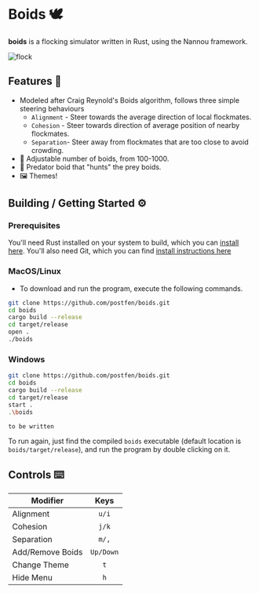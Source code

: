 # Boids 🕊

**boids** is a flocking simulator written in Rust, using the Nannou framework.

![flock](https://i.imgur.com/pX1fNWi.png)

## Features 🐤

- Modeled after Craig Reynold's Boids algorithm, follows three simple steering
  behaviours
  - `Alignment` - Steer towards the average direction of local flockmates.
  - `Cohesion` - Steer towards direction of average position of nearby flockmates.
  - `Separation`- Steer away from flockmates that are too close to avoid crowding.
- 🐣 Adjustable number of boids, from 100-1000.
- 🦅 Predator boid that "hunts" the prey boids.
- 🖼️ Themes!

## Building / Getting Started ⚙️

### Prerequisites

You'll need Rust installed on your system to build, which you can [install here](https://www.rust-lang.org/learn/get-started).
You'll also need Git, which you can find [install instructions here](https://github.com/git-guides/install-git)

### MacOS/Linux

- To download and run the program, execute the following commands.

```sh
git clone https://github.com/postfen/boids.git
cd boids
cargo build --release
cd target/release
open .
./boids
```

### Windows

```sh
git clone https://github.com/postfen/boids.git
cd boids
cargo build --release
cd target/release
start .
.\boids
```

`to be written`

To run again, just find the compiled `boids` executable (default location is
`boids/target/release`), and run the program by double clicking on it.

## Controls ⌨️

| Modifier         |   Keys    |
| ---------------- | :-------: |
| Alignment        |   `u/i`   |
| Cohesion         |   `j/k`   |
| Separation       |   `m/,`   |
| Add/Remove Boids | `Up/Down` |
| Change Theme     |    `t`    |
| Hide Menu        |    `h`    |
